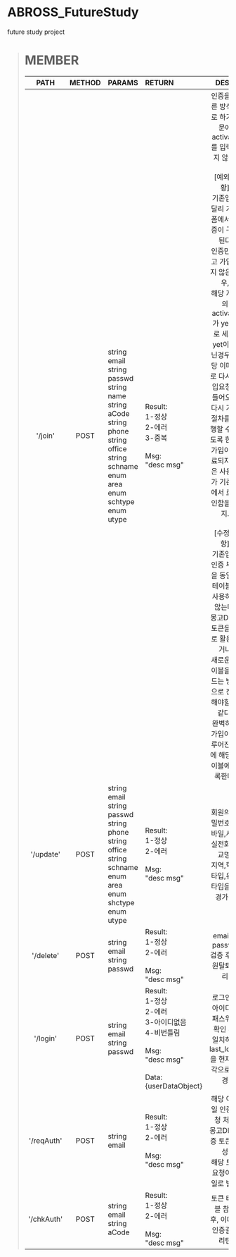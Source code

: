 # ABROSS_FutureStudy
future study project

># MEMBER
>| PATH | METHOD | PARAMS |RETURN| DESC |
>|:----:|:------:|:-------|:-----|:----:|
>|'/join'|POST| string email<br>string passwd <br>string name<br>string aCode<br>string phone<br>string office<br>string schname<br>enum area<br>enum schtype<br>enum utype|Result:<br>1-정상<br>2-에러<br>3-중복<br><br>Msg:<br>"desc msg"| 인증을 다른 방식으로 하기때문에 activate를 입력하지 않음. <br><br> [예외상황]<br> 기존앱과 달리 가입 폼에서 인증이 구현 된다<br> 인증만 받고 가입하지 않은 경우, <br>해당 계정의 activate가 yet으로 세트. <br> yet이 아닌경우 해당 이메일로 다시 가입요청이 들어오면<br>다시 가입 절차를 진행할 수 있도록 한다.<br> 가입이 완료되지 않은 사용자가 기존앱에서 로그인함을 방지.<br><br>[수정사항]<br>기존앱과 인증 부분을 동일한테이블을 사용하지 않는다. <br> 몽고DB로 토큰을 따로 활용하거나<br> 새로운 테이블을 만드는 방향으로 진행해야할 것 같다.<br> 완벽하게 가입이 이루어진 후에 해당 테이블에 기록한다. |
>|'/update'|POST|string email<br>string passwd<br>string phone<br>string office<br>string schname<br>enum area<br>enum shctype<br>enum utype|Result:<br>1-정상<br>2-에러<br><br>Msg:<br>"desc msg"|회원의 비밀번호,모바일,사무실전화,학교명,<br>지역,학교타입,유저타입을 변경가능|
>|'/delete'|POST|string email<br>string passwd|Result:<br>1-정상<br>2-에러<br><br>Msg:<br>"desc msg"|email과 passwd 검증 후 회원탈퇴처리|
>|'/login' |POST |string email <br> string passwd |Result:<br>1-정상<br>2-에러<br>3-아이디없음<br>4-비번틀림<br><br>Msg:<br>"desc msg" <br><br> Data:<br>{userDataObject}| 로그인시 아이디와 패스워드 확인 후,<br> 일치하면 last_login을 현재 시각으로 변경 |
>|'/reqAuth'|POST|string email|Result:<br>1-정상<br>2-에러<br><br>Msg:<br>"desc msg"|해당 이메일 인증요청 처리<br>몽고DB 인증 토큰 생성<br>해당 토큰 요청이메일로 발송|
>|'/chkAuth'|POST|string email <br> string aCode <br>|Result:<br>1-정상<br>2-에러<br><br>Msg:<br>"desc msg"|토큰 테이블 참조 후, 이메일 인증결과 리턴|
